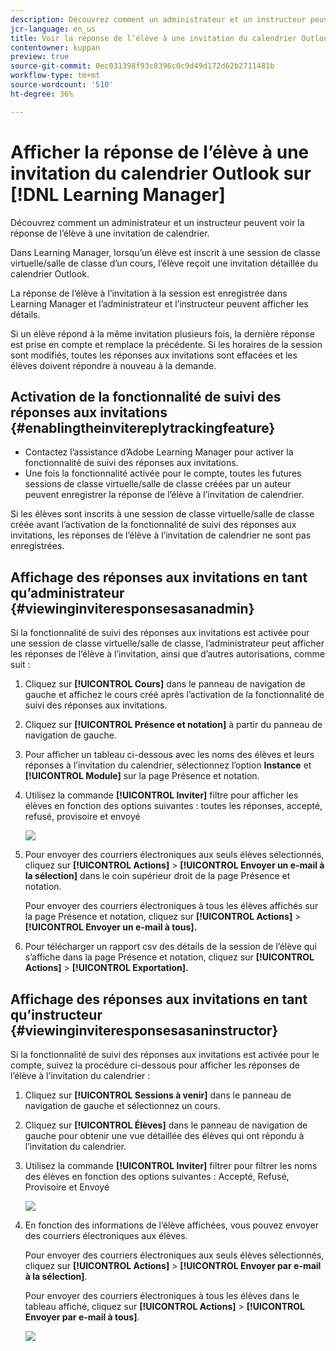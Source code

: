 ```yaml
---
description: Découvrez comment un administrateur et un instructeur peuvent voir la réponse de l’élève à une invitation de calendrier.
jcr-language: en_us
title: Voir la réponse de l’élève à une invitation du calendrier Outlook sur Learning Manager
contentowner: kuppan
preview: true
source-git-commit: 0ec031398f93c8396c0c9d49d172d62b2711481b
workflow-type: tm+mt
source-wordcount: '510'
ht-degree: 36%

---
```




# Afficher la réponse de l’élève à une invitation du calendrier Outlook sur [!DNL Learning Manager]

Découvrez comment un administrateur et un instructeur peuvent voir la réponse de l’élève à une invitation de calendrier.

Dans Learning Manager, lorsqu’un élève est inscrit à une session de classe virtuelle/salle de classe d’un cours, l’élève reçoit une invitation détaillée du calendrier Outlook.

La réponse de l’élève à l’invitation à la session est enregistrée dans Learning Manager et l’administrateur et l’instructeur peuvent afficher les détails.

Si un élève répond à la même invitation plusieurs fois, la dernière réponse est prise en compte et remplace la précédente. Si les horaires de la session sont modifiés, toutes les réponses aux invitations sont effacées et les élèves doivent répondre à nouveau à la demande.

## Activation de la fonctionnalité de suivi des réponses aux invitations {#enablingtheinvitereplytrackingfeature}

* Contactez l’assistance d’Adobe Learning Manager pour activer la fonctionnalité de suivi des réponses aux invitations.
* Une fois la fonctionnalité activée pour le compte, toutes les futures sessions de classe virtuelle/salle de classe créées par un auteur peuvent enregistrer la réponse de l’élève à l’invitation de calendrier.

Si les élèves sont inscrits à une session de classe virtuelle/salle de classe créée avant l’activation de la fonctionnalité de suivi des réponses aux invitations, les réponses de l’élève à l’invitation de calendrier ne sont pas enregistrées.

## Affichage des réponses aux invitations en tant qu’administrateur {#viewinginviteresponsesasanadmin}

Si la fonctionnalité de suivi des réponses aux invitations est activée pour une session de classe virtuelle/salle de classe, l’administrateur peut afficher les réponses de l’élève à l’invitation, ainsi que d’autres autorisations, comme suit :

1. Cliquez sur **[!UICONTROL Cours]** dans le panneau de navigation de gauche et affichez le cours créé après l’activation de la fonctionnalité de suivi des réponses aux invitations.
1. Cliquez sur **[!UICONTROL Présence et notation]** à partir du panneau de navigation de gauche.
1. Pour afficher un tableau ci-dessous avec les noms des élèves et leurs réponses à l’invitation du calendrier, sélectionnez l’option **Instance** et **[!UICONTROL Module]** sur la page Présence et notation.
1. Utilisez la commande **[!UICONTROL Inviter]** filtre pour afficher les élèves en fonction des options suivantes : toutes les réponses, accepté, refusé, provisoire et envoyé

   ![](assets/invite-filter.png)

1. Pour envoyer des courriers électroniques aux seuls élèves sélectionnés, cliquez sur **[!UICONTROL Actions]** > **[!UICONTROL Envoyer un e-mail à la sélection]** dans le coin supérieur droit de la page Présence et notation.

   Pour envoyer des courriers électroniques à tous les élèves affichés sur la page Présence et notation, cliquez sur **[!UICONTROL Actions]** > **[!UICONTROL Envoyer un e-mail à tous].**

1. Pour télécharger un rapport csv des détails de la session de l’élève qui s’affiche dans la page Présence et notation, cliquez sur **[!UICONTROL Actions]** > **[!UICONTROL Exportation].**

## Affichage des réponses aux invitations en tant qu’instructeur {#viewinginviteresponsesasaninstructor}

Si la fonctionnalité de suivi des réponses aux invitations est activée pour le compte, suivez la procédure ci-dessous pour afficher les réponses de l’élève à l’invitation du calendrier :

1. Cliquez sur **[!UICONTROL Sessions à venir]** dans le panneau de navigation de gauche et sélectionnez un cours.
1. Cliquez sur **[!UICONTROL Élèves]** dans le panneau de navigation de gauche pour obtenir une vue détaillée des élèves qui ont répondu à l’invitation du calendrier.
1. Utilisez la commande **[!UICONTROL Inviter]** filtrer pour filtrer les noms des élèves en fonction des options suivantes : Accepté, Refusé, Provisoire et Envoyé

   ![](assets/invite-filter.png)

1. En fonction des informations de l’élève affichées, vous pouvez envoyer des courriers électroniques aux élèves.

   Pour envoyer des courriers électroniques aux seuls élèves sélectionnés, cliquez sur **[!UICONTROL Actions]** > **[!UICONTROL Envoyer par e-mail à la sélection]**.

   Pour envoyer des courriers électroniques à tous les élèves dans le tableau affiché, cliquez sur **[!UICONTROL Actions]** > **[!UICONTROL Envoyer par e-mail à tous]**.

   ![](assets/instructor-actions1.png)

